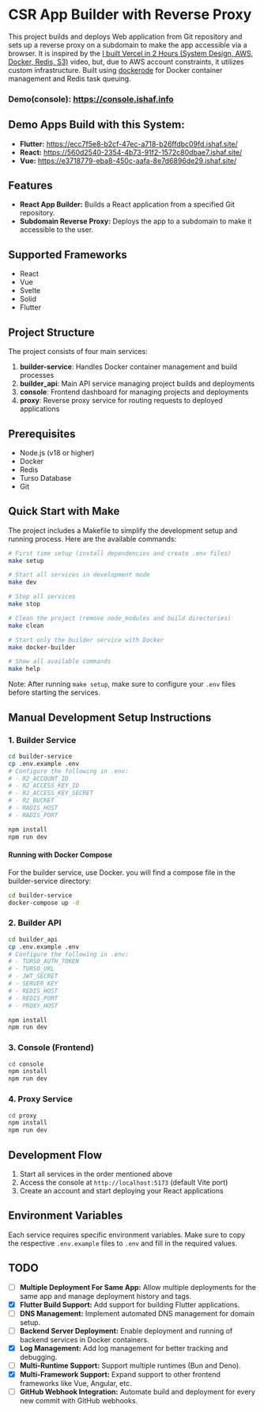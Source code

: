 # CSR App Builder with Reverse Proxy

This project builds and deploys Web application from Git
repository and sets up a reverse proxy on a subdomain to make the app accessible via a browser. It is inspired by the [I built Vercel in 2 Hours (System Design, AWS, Docker, Redis, S3)](https://www.youtube.com/watch?v=0A_JpLYG7hM&t=385s)
video, but, due to AWS account constraints, it utilizes custom infrastructure.
Built using [dockerode](https://www.npmjs.com/package/dockerode/v/2.5.5) for Docker container management and Redis task queuing.

### Demo(console): https://console.ishaf.info
## Demo Apps Build with this System:
- **Flutter:** https://ecc7f5e8-b2cf-47ec-a718-b26ffdbc09fd.ishaf.site/ 
- **React:** https://560d2540-2354-4b73-91f2-1572c80dbae7.ishaf.site/
- **Vue:** https://e3718779-eba8-450c-aafa-8e7d6896de29.ishaf.site/


## Features
- **React App Builder:** Builds a React application from a specified Git repository.
- **Subdomain Reverse Proxy:** Deploys the app to a subdomain to make it accessible to the user.

## Supported Frameworks
- React
- Vue
- Svelte
- Solid
- Flutter

## Project Structure
The project consists of four main services:

1. **builder-service**: Handles Docker container management and build processes
2. **builder_api**: Main API service managing project builds and deployments
3. **console**: Frontend dashboard for managing projects and deployments
4. **proxy**: Reverse proxy service for routing requests to deployed applications

## Prerequisites
- Node.js (v18 or higher)
- Docker
- Redis
- Turso Database
- Git

## Quick Start with Make

The project includes a Makefile to simplify the development setup and running process. Here are the available commands:

```bash
# First time setup (install dependencies and create .env files)
make setup

# Start all services in development mode
make dev

# Stop all services
make stop

# Clean the project (remove node_modules and build directories)
make clean

# Start only the builder service with Docker
make docker-builder

# Show all available commands
make help
```

Note: After running `make setup`, make sure to configure your `.env` files before starting the services.

## Manual Development Setup Instructions

### 1. Builder Service
```bash
cd builder-service
cp .env.example .env
# Configure the following in .env:
# - R2_ACCOUNT_ID
# - R2_ACCESS_KEY_ID
# - R2_ACCESS_KEY_SECRET
# - R2_BUCKET
# - RADIS_HOST
# - RADIS_PORT

npm install
npm run dev
```
#### Running with Docker Compose
For the builder service, use Docker. you will find a compose file in the builder-service directory:
```bash
cd builder-service
docker-compose up -d
```

### 2. Builder API
```bash
cd builder_api
cp .env.example .env
# Configure the following in .env:
# - TURSO_AUTH_TOKEN
# - TURSO_URL
# - JWT_SECRET
# - SERVER_KEY
# - REDIS_HOST
# - REDIS_PORT
# - PROXY_HOST

npm install
npm run dev
```

### 3. Console (Frontend)
```bash
cd console
npm install
npm run dev
```

### 4. Proxy Service
```bash
cd proxy
npm install
npm run dev
```



## Development Flow
1. Start all services in the order mentioned above
2. Access the console at `http://localhost:5173` (default Vite port)
3. Create an account and start deploying your React applications

## Environment Variables
Each service requires specific environment variables. Make sure to copy the respective `.env.example` files to `.env` and fill in the required values.

## TODO
- [ ] **Multiple Deployment For Same App:** Allow multiple deployments for the same app and manage deployment history and tags.
- [x] **Flutter Build Support:** Add support for building Flutter applications.
- [ ] **DNS Management:** Implement automated DNS management for domain setup.
- [ ] **Backend Server Deployment:** Enable deployment and running of backend services in Docker containers.
- [x] **Log Management:** Add log management for better tracking and debugging.
- [ ] **Multi-Runtime Support:** Support multiple runtimes (Bun and Deno).
- [x] **Multi-Framework Support:** Expand support to other frontend frameworks like Vue, Angular, etc.
- [ ] **GitHub Webhook Integration:** Automate build and deployment for every new commit with GitHub webhooks.
